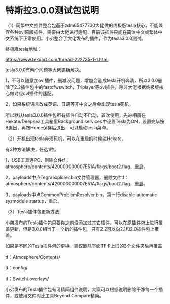 # 特斯拉3.0.0测试包说明

（1）简繁中文插件整合包基于zdm65477730大佬做的终极版tesla核心，不能兼容各种ovl原版插件，需要由大佬进行适配，目前该插件只能在简体中文或繁体中文系统下正常使用。小弟整合了大佬发布的插件，作为tesla3.0.0测试。

终极版tesla地址：

https://www.tekqart.com/thread-222735-1-1.html

tesla3.0.0有两个问题等大佬更新解决。

1，不可以随意加ovl插件，删减没问题，增加会造成tesla开机奔溃，所以3.0.0删除了2.2插件包中的fastcfwswitch，Triplayer等ovl插件，除非大佬根据终极版核心做对应ovl插件的适配。

2，如果系统语言改成英语、日语等非中文之后会出现tesla死机。

所以默认tesla3.0.0插件包所有插件自动不启动，首次使用，先进相册在Hekate/Deepsea工具箱里Background services中设置Tesla为ON，设置完毕按B退出，再按Home保存后退出，可以启动tesla菜单。

（2）开机出现tesla奔溃死机，可以在重启的时候进Hekate。

有3种方法解决，任选1种。

1，USB工具连PC，删除文件tf：atmosphere/contents/420000000007E51A/flags/boot2.flag，重启。

2，payloads中点Tegraexplorer.bin文件管理器，删除文件tf：atmosphere/contents/420000000007E51A/flags/boot2.flag，重启。

3，payloads中点CommonProblemResolver.bin，第一行disable automatic sysmodule startup，重启。

（3）Tesla插件包更新方法

小弟发布的Tesla插件包只要你之前没添加过其它插件，可以在原插件包上进行覆盖更新，但是3.0.0相当于一个新的插件包，只有2.2可以向2.1和2.0插件包上覆盖。

如果是不同的Tesla插件包的更换，建议删除下面TF卡上旧的3个文件夹后再覆盖

tf：Atmosphere/Contents/

tf：config/

tf：Switch/.overlays/

小弟发布的Tesla插件包有可精简组件说明，大家可以根据说明删除干净每一个插件，或使用文件对比工具Beyond Compare精简。
